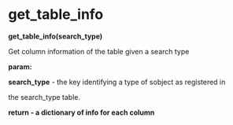 # get\_table\_info

**get\_table\_info(search\_type)**

Get column information of the table given a search type

**param:**

**search\_type** - the key identifying a type of sobject as registered in

the search\_type table.

**return - a dictionary of info for each column**
